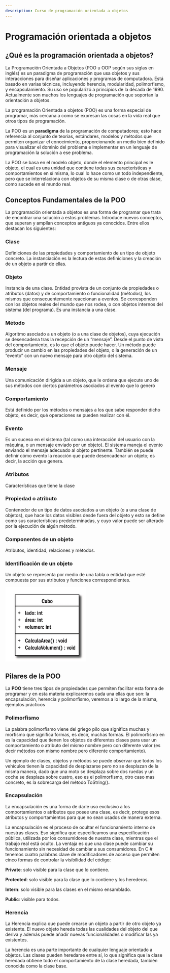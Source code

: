 ```yaml
---
description: Curso de programación orientada a objetos
---
```


# Programación orientada a objetos

## ¿Qué es la programación orientada a objetos?

La Programación Orientada a Objetos \(POO u OOP según sus siglas en inglés\) es un paradigma de programación que usa objetos y sus interacciones para diseñar aplicaciones y programas de computadora. Está basado en varias técnicas, incluyendo herencia, modularidad, polimorfismo, y encapsulamiento. Su uso se popularizó a principios de la década de 1990. Actualmente son muchos los lenguajes de programación que soportan la orientación a objetos.

La programación Orientada a objetos \(POO\) es una forma especial de programar, más cercana a como se expresan las cosas en la vida real que otros tipos de programación.

La POO es un **paradigma** de la programación de computadores; esto hace referencia al conjunto de teorías, estándares, modelos y métodos que permiten organizar el conocimiento, proporcionando un medio bien definido para visualizar el dominio del problema e implementar en un lenguaje de programación la solución a ese problema.

La POO se basa en el modelo objeto, donde el elemento principal es le objeto, el cual es una unidad que contiene todas sus características y comportamientos en sí misma, lo cual lo hace como un todo independiente, pero que se interrelaciona con objetos de su misma clase o de otras clase, como sucede en el mundo real.

## Conceptos Fundamentales de la POO

La programación orientada a objetos es una forma de programar que trata de encontrar una solución a estos problemas. Introduce nuevos conceptos, que superan y amplían conceptos antiguos ya conocidos. Entre ellos destacan los siguientes:

### Clase

Definiciones de las propiedades y comportamiento de un tipo de objeto concreto. La instanciación es la lectura de estas definiciones y la creación de un objeto a partir de ellas.

### Objeto

Instancia de una clase. Entidad provista de un conjunto de propiedades o atributos \(datos\) y de comportamiento o funcionalidad \(métodos\), los mismos que consecuentemente reaccionan a eventos. Se corresponden con los objetos reales del mundo que nos rodea, o con objetos internos del sistema \(del programa\). Es una instancia a una clase.

### Método

Algoritmo asociado a un objeto \(o a una clase de objetos\), cuya ejecución se desencadena tras la recepción de un “mensaje”. Desde el punto de vista del comportamiento, es lo que el objeto puede hacer. Un método puede producir un cambio en las propiedades del objeto, o la generación de un “evento” con un nuevo mensaje para otro objeto del sistema.

### Mensaje

Una comunicación dirigida a un objeto, que le ordena que ejecute uno de sus métodos con ciertos parámetros asociados al evento que lo generó

### Comportamiento

Está definido por los métodos o mensajes a los que sabe responder dicho objeto, es decir, qué operaciones se pueden realizar con él.

### Evento

Es un suceso en el sistema \(tal como una interacción del usuario con la máquina, o un mensaje enviado por un objeto\). El sistema maneja el evento enviando el mensaje adecuado al objeto pertinente. También se puede definir cómo evento la reacción que puede desencadenar un objeto; es decir, la acción que genera.

### Atributos

Características que tiene la clase

### Propiedad o atributo

Contenedor de un tipo de datos asociados a un objeto \(o a una clase de objetos\), que hace los datos visibles desde fuera del objeto y esto se define como sus características predeterminadas, y cuyo valor puede ser alterado por la ejecución de algún método.

### Componentes de un objeto

Atributos, identidad, relaciones y métodos.

### Identificación de un objeto

Un objeto se representa por medio de una tabla o entidad que esté compuesta por sus atributos y funciones correspondientes.

![Representaci&#xF3;n de una clase, con sus propiedades y m&#xE9;todos](.gitbook/assets/image%20%281%29.png)

## Pilares de la POO

La **POO** tiene tres tipos de propiedades que permiten facilitar esta forma de programar y en esta materia  explicaremos cada una ellas que son: la encapsulación, herencia y polimorfismo, veremos a lo largo de la misma, ejemplos prácticos 

### **Polimorfismo**

La palabra polimorfismo viene del griego pilo que significa muchas y morfismo que significa formas, es decir, muchas formas. El polimorfismo en es la capacidad que tienen los objetos de diferentes clases para usar un comportamiento o atributo del mismo nombre pero con diferente valor \(es decir métodos con mismo nombre pero diferente comportamiento\).

Un ejemplo de clases, objetos y métodos se puede observar que todos los vehículos tienen la capacidad de desplazarse pero no se desplazan de la misma manera, dado que una moto se desplaza sobre dos ruedas y un coche se desplaza sobre cuatro, eso es el polimorfismo, otro caso mas concreto, es la sobrecarga del método ToString\(\)**.**

### **Encapsulación**

La encapsulación es una forma de darle uso exclusivo a los comportamientos o atributos que posee una clase, es decir, protege esos atributos y comportamientos para que no sean usados de manera externa.

La encapsulación es el proceso de ocultar el funcionamiento interno de nuestras clases. Eso significa que especificamos una especificación pública, utilizada por los consumidores de nuestra clase, mientras que el trabajo real está oculto. La ventaja es que una clase puede cambiar su funcionamiento sin necesidad de cambiar a sus consumidores. En C \# tenemos cuatro palabras clave de modificadores de acceso que permiten cinco formas de controlar la visibilidad del código:

**Private**: solo visible para la clase que lo contiene. 

**Protected**: solo visible para la clase que lo contiene y los herederos. 

**Intern**: solo visible para las clases en el mismo ensamblado. 

**Public**: visible para todos.

### Herencia

La Herencia explica que puede crearse un objeto a partir de otro objeto ya existente. El nuevo objeto hereda todas las cualidades del objeto del que deriva y además puede añadir nuevas funcionalidades o modificar las ya existentes.

La herencia es una parte importante de cualquier lenguaje orientado a objetos. Las clases pueden heredarse entre sí, lo que significa que la clase heredada obtiene todo el comportamiento de la clase heredada, también conocida como la clase base.

